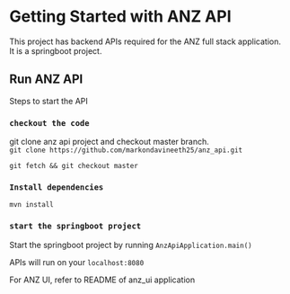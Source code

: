 # Getting Started with ANZ API

This project has backend APIs required for the ANZ full stack application.\
It is a springboot project.  

## Run ANZ API

Steps to start the API

### `checkout the code`

git clone anz api project and checkout master branch.\
`git clone https://github.com/markondavineeth25/anz_api.git`

`git fetch && git checkout master`


### `Install dependencies`

`mvn install`


### `start the springboot project`

Start the springboot project by running `AnzApiApplication.main()`

APIs will run on your `localhost:8080`


For ANZ UI, refer to README of anz_ui application

